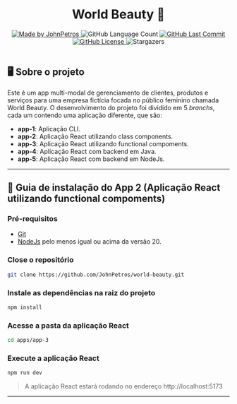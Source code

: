 <h1 align="center">World Beauty 💅</h1>

<div align="center">
   <a href="https://github.com/JohnPetros">
    <img alt="Made by JohnPetros" src="https://img.shields.io/badge/made%20by-JohnPetros-blueviolet">
   </a>
   <img alt="GitHub Language Count" src="https://img.shields.io/github/languages/count/JohnPetros/v-todo">
   <a href="https://github.com/JohnPetros/v-todo/commits/main">
    <img alt="GitHub Last Commit" src="https://img.shields.io/github/last-commit/JohnPetros/v-todo">
   </a>
  </a>
   </a>
   <a href="https://github.com/JohnPetros/v-todo/blob/main/LICENSE.md">
    <img alt="GitHub License" src="https://img.shields.io/github/license/JohnPetros/v-todo">
   </a>
    <img alt="Stargazers" src="https://img.shields.io/github/stars/JohnPetros/v-todo?style=social">
</div>
<br>

## 🖥️ Sobre o projeto

Este é um app multi-modal de gerenciamento de clientes, produtos e serviços para uma empresa fictícia focada no público feminino chamada World Beauty. O desenvolvimento do projeto foi dividido em 5 *branchs*, cada um contendo uma aplicação diferente, que são:
- **app-1**: Aplicação CLI.
- **app-2**: Aplicação React utilizando class components. 
- **app-3**: Aplicação React utilizando functional compoments. 
- **app-4**: Aplicação React com backend em Java.
- **app-5**: Aplicação React com backend em NodeJs.

---

## 📖 Guia de instalação do App 2 (Aplicação React utilizando functional compoments)

### Pré-requisitos

- [Git](https://git-scm.com/)
- [NodeJs](https://www.python.org/) pelo menos igual ou acima da versão 20.

### Close o repositório

```bash
git clone https://github.com/JohnPetros/world-beauty.git
```

### Instale as dependências na raiz do projeto

```bash
npm install
```

### Acesse a pasta da aplicação React

```bash
cd apps/app-3
```

### Execute a aplicação React

```bash
npm run dev
```

> A aplicação React estará rodando no endereço http://localhost:5173

---